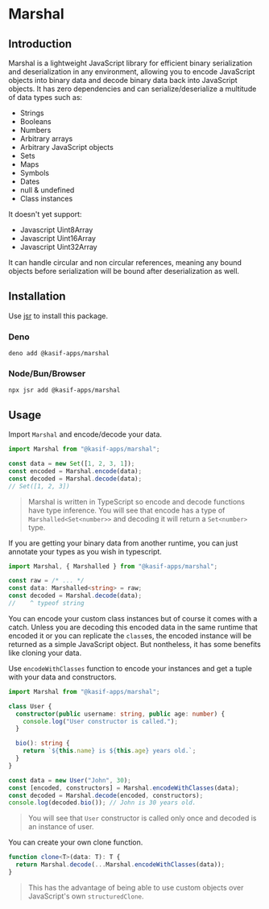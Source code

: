 # Marshal

## Introduction

Marshal is a lightweight JavaScript library for efficient binary serialization and deserialization
in any environment, allowing you to encode JavaScript objects into binary data and decode binary data back into JavaScript objects. It has zero dependencies and can serialize/deserialize a multitude of data types such as:

- Strings
- Booleans
- Numbers
- Arbitrary arrays
- Arbitrary JavaScript objects
- Sets
- Maps
- Symbols
- Dates
- null & undefined
- Class instances

It doesn't yet support:

- Javascript Uint8Array
- Javascript Uint16Array
- Javascript Uint32Array

It can handle circular and non circular references, meaning any bound objects before serialization will be bound after deserialization as well.

## Installation

Use [jsr](https://jsr.io) to install this package.

### Deno
```
deno add @kasif-apps/marshal
```

### Node/Bun/Browser
```
npx jsr add @kasif-apps/marshal
```

## Usage

Import `Marshal` and encode/decode your data.

```typescript
import Marshal from "@kasif-apps/marshal";

const data = new Set([1, 2, 3, 1]);
const encoded = Marshal.encode(data);
const decoded = Marshal.decode(data);
// Set([1, 2, 3])
```

> Marshal is written in TypeScript so encode and decode functions have type inference. You will see that encode has a type of `Marshalled<Set<number>>` and decoding it will return a `Set<number>` type.

If you are getting your binary data from another runtime, you can just annotate your types as you wish in typescript.

```typescript
import Marshal, { Marshalled } from "@kasif-apps/marshal";

const raw = /* ... */
const data: Marshalled<string> = raw;
const decoded = Marshal.decode(data);
//    ^ typeof string
```

You can encode your custom class instances but of course it comes with a catch. Unless you are decoding this encoded data in the same runtime that encoded it or you can replicate the `class`es, the encoded instance will be returned as a simple JavaScript object. But nontheless, it has some benefits like cloning your data.

Use `encodeWithClasses` function to encode your instances and get a tuple with your data and constructors.

```typescript
import Marshal from "@kasif-apps/marshal";

class User {
  constructor(public username: string, public age: number) {
    console.log("User constructor is called.");
  }

  bio(): string {
    return `${this.name} is ${this.age} years old.`;
  }
}

const data = new User("John", 30);
const [encoded, constructors] = Marshal.encodeWithClasses(data);
const decoded = Marshal.decode(encoded, constructors);
console.log(decoded.bio()); // John is 30 years old.
```

> You will see that `User` constructor is called only once and decoded is an instance of user.

You can create your own clone function.

```typescript
function clone<T>(data: T): T {
  return Marshal.decode(...Marshal.encodeWithClasses(data));
}
```

> This has the advantage of being able to use custom objects over JavaScript's own `structuredClone`.